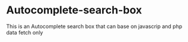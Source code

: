 # Autocomplete-search-box
This is an Autocomplete search box that can base on javascrip and php data fetch only
